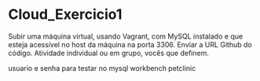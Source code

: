 # Cloud_Exercicio1
Subir uma máquina virtual, usando Vagrant, com MySQL instalado e que esteja acessível no host da máquina na porta 3306.   Enviar a URL Github do código. Atividade individual ou em grupo, vocês que definem.

usuario e senha para testar no mysql workbench petclinic
